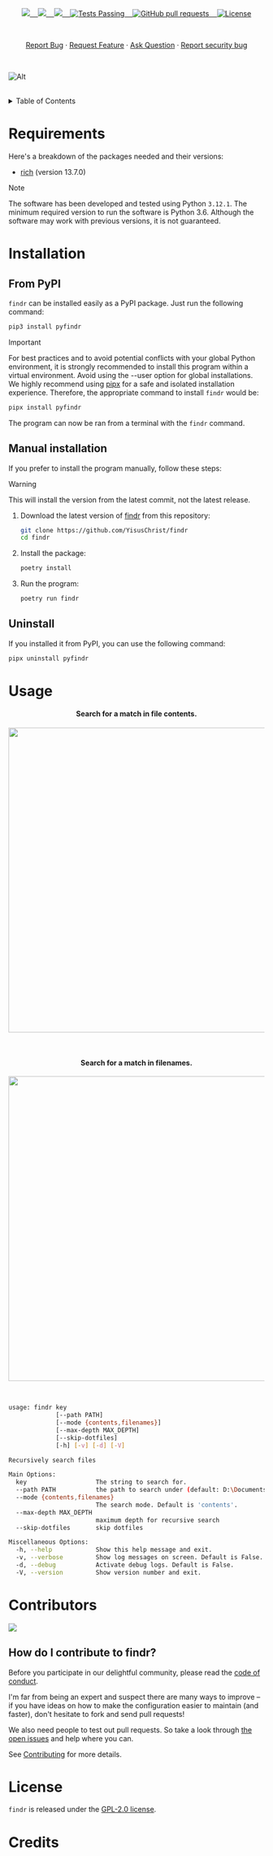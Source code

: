 <p align="center">
    <a href="https://github.com/YisusChrist/findr/issues">
        <img src="https://img.shields.io/github/issues/YisusChrist/findr?color=171b20&label=Issues%20%20&logo=gnubash&labelColor=e05f65&logoColor=ffffff">&nbsp;&nbsp;&nbsp;
    </a>
    <a href="https://github.com/YisusChrist/findr/forks">
        <img src="https://img.shields.io/github/forks/YisusChrist/findr?color=171b20&label=Forks%20%20&logo=git&labelColor=f1cf8a&logoColor=ffffff">&nbsp;&nbsp;&nbsp;
    </a>
    <a href="https://github.com/YisusChrist/findr/">
        <img src="https://img.shields.io/github/stars/YisusChrist/findr?color=171b20&label=Stargazers&logo=octicon-star&labelColor=70a5eb">&nbsp;&nbsp;&nbsp;
    </a>
    <a href="https://github.com/YisusChrist/findr/actions">
        <img alt="Tests Passing" src="https://github.com/YisusChrist/findr/actions/workflows/github-code-scanning/codeql/badge.svg">&nbsp;&nbsp;&nbsp;
    </a>
    <a href="https://github.com/YisusChrist/findr/pulls">
        <img alt="GitHub pull requests" src="https://img.shields.io/github/issues-pr/YisusChrist/findr?color=0088ff">&nbsp;&nbsp;&nbsp;
    </a>
    <a href="https://opensource.org/license/gpl-2-0/">
        <img alt="License" src="https://img.shields.io/github/license/YisusChrist/findr?color=0088ff">
    </a>
</p>

<br>

<p align="center">
    <a href="https://github.com/YisusChrist/findr/issues/new?assignees=YisusChrist&labels=bug&projects=&template=bug_report.yml">Report Bug</a>
    ·
    <a href="https://github.com/YisusChrist/findr/issues/new?assignees=YisusChrist&labels=feature&projects=&template=feature_request.yml">Request Feature</a>
    ·
    <a href="https://github.com/YisusChrist/findr/issues/new?assignees=YisusChrist&labels=question&projects=&template=question.yml">Ask Question</a>
    ·
    <a href="https://github.com/YisusChrist/findr/security/policy#reporting-a-vulnerability">Report security bug</a>
</p>

<br>

![Alt](https://repobeats.axiom.co/api/embed/ba8cf53161aa08def0a1fd65f22338397227dca5.svg "Repobeats analytics image")

<br>

<details>
<summary>Table of Contents</summary>

- [Requirements](#requirements)
- [Installation](#installation)
  - [From PyPI](#from-pypi)
  - [Manual installation](#manual-installation)
  - [Uninstall](#uninstall)
- [Usage](#usage)
- [Contributors](#contributors)
  - [How do I contribute to findr?](#how-do-i-contribute-to-findr)
- [License](#license)
- [Credits](#credits)

</details>

# Requirements

Here's a breakdown of the packages needed and their versions:

- [rich](https://pypi.org/project/rich) (version 13.7.0)

> [!NOTE]
> The software has been developed and tested using Python `3.12.1`. The minimum required version to run the software is Python 3.6. Although the software may work with previous versions, it is not guaranteed.

# Installation

## From PyPI

`findr` can be installed easily as a PyPI package. Just run the following command:

```bash
pip3 install pyfindr
```

> [!IMPORTANT]
> For best practices and to avoid potential conflicts with your global Python environment, it is strongly recommended to install this program within a virtual environment. Avoid using the --user option for global installations. We highly recommend using [pipx](https://pypi.org/project/pipx) for a safe and isolated installation experience. Therefore, the appropriate command to install `findr` would be:
>
> ```bash
> pipx install pyfindr
> ```

The program can now be ran from a terminal with the `findr` command.

## Manual installation

If you prefer to install the program manually, follow these steps:

> [!WARNING]
> This will install the version from the latest commit, not the latest release.

1. Download the latest version of [findr](https://github.com/YisusChrist/findr) from this repository:

   ```bash
   git clone https://github.com/YisusChrist/findr
   cd findr
   ```

2. Install the package:

   ```bash
   poetry install
   ```

3. Run the program:

   ```bash
   poetry run findr
   ```

## Uninstall

If you installed it from PyPI, you can use the following command:

```bash
pipx uninstall pyfindr
```

# Usage

<h4 align="center">Search for a match in file contents.</h4>
<p align="center">
  <img width="600" src="https://i.imgur.com/bku2Ad0.png">
</p>

<br>

<h4 align="center">Search for a match in filenames.</h4>
<p align="center">
  <img width="600" src="https://i.imgur.com/vgWI2QP.png">
</p>

<br>

```sh
usage: findr key
             [--path PATH]
             [--mode {contents,filenames}]
             [--max-depth MAX_DEPTH]
             [--skip-dotfiles]
             [-h] [-v] [-d] [-V]

Recursively search files

Main Options:
  key                   The string to search for.
  --path PATH           the path to search under (default: D:\Documents\development\findr)
  --mode {contents,filenames}
                        The search mode. Default is 'contents'.
  --max-depth MAX_DEPTH
                        maximum depth for recursive search
  --skip-dotfiles       skip dotfiles

Miscellaneous Options:
  -h, --help            Show this help message and exit.
  -v, --verbose         Show log messages on screen. Default is False.
  -d, --debug           Activate debug logs. Default is False.
  -V, --version         Show version number and exit.
```

# Contributors

<a href="https://github.com/YisusChrist/findr/graphs/contributors"><img src="https://contrib.rocks/image?repo=YisusChrist/findr" /></a>

## How do I contribute to findr?

Before you participate in our delightful community, please read the [code of conduct](.github/CODE_OF_CONDUCT.md).

I'm far from being an expert and suspect there are many ways to improve – if you have ideas on how to make the configuration easier to maintain (and faster), don't hesitate to fork and send pull requests!

We also need people to test out pull requests. So take a look through [the open issues](../issues) and help where you can.

See [Contributing](.github/CONTRIBUTING.md) for more details.

# License

`findr` is released under the [GPL-2.0 license](https://opensource.org/licenses/GPL-2.0).

# Credits
